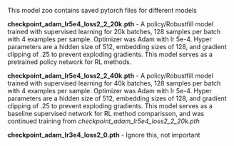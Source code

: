 This model zoo contains saved pytorch files for different models

**checkpoint_adam_lr5e4_loss2_2_20k.pth** - A policy/Robustfill model trained with supervised learning for 20k batches, 128 samples per batch with 4
examples per sample.  Optimizer was Adam with lr 5e-4.  Hyper parameters are a hidden size of 512, 	embedding sizes of 128, and gradient clipping of 
.25 to prevent exploding gradients.  This model serves as a pretrained policy network for RL methods.

**checkpoint_adam_lr5e4_loss2_2_40k.pth** - A policy/Robustfill model trained with supervised learning for 40k batches, 128 samples per batch with 4
examples per sample.  Optimizer was Adam with lr 5e-4.  Hyper parameters are a hidden size of 512, 	embedding sizes of 128, and gradient clipping of 
.25 to prevent exploding gradients.  This model serves as a baseline supervised network for RL method comparisson, and was continued training from *checkpoint_adam_lr5e4_loss2_2_20k.pth*

**checkpoint_adam_lr3e4_loss2_0.pth** - Ignore this, not important